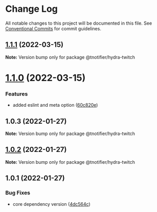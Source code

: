 # Change Log

All notable changes to this project will be documented in this file.
See [Conventional Commits](https://conventionalcommits.org) for commit guidelines.

## [1.1.1](https://github.com/tnotifier/hydra/compare/@tnotifier/hydra-twitch@1.1.0...@tnotifier/hydra-twitch@1.1.1) (2022-03-15)

**Note:** Version bump only for package @tnotifier/hydra-twitch





# [1.1.0](https://github.com/tnotifier/hydra/compare/@tnotifier/hydra-twitch@1.0.3...@tnotifier/hydra-twitch@1.1.0) (2022-03-15)


### Features

* added eslint and meta option ([60c820e](https://github.com/tnotifier/hydra/commit/60c820e6c53250cdf3d35925a269e2142e2e89cf))





## 1.0.3 (2022-01-27)

**Note:** Version bump only for package @tnotifier/hydra-twitch





## [1.0.2](https://github.com/tnotifier/hydra/compare/@tnotifier/hydra-twitch@1.0.1...@tnotifier/hydra-twitch@1.0.2) (2022-01-27)

**Note:** Version bump only for package @tnotifier/hydra-twitch





## 1.0.1 (2022-01-27)


### Bug Fixes

* core dependency version ([4dc564c](https://github.com/tnotifier/hydra/commit/4dc564cbff42c3780f0b32d1867a7dce97b27a28))
